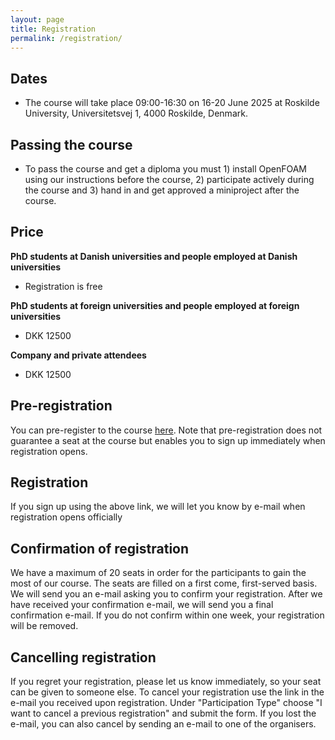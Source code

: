 ```yaml
---
layout: page
title: Registration
permalink: /registration/
---
```


## Dates
- The course will take place 09:00-16:30 on 16-20 June 2025 at Roskilde University, Universitetsvej 1, 4000 Roskilde, Denmark. 

## Passing the course
- To pass the course and get a diploma you must 1) install OpenFOAM using our instructions before the course, 2) participate actively during the course and 3) hand in and get approved a miniproject after the course.

## Price

**PhD students at Danish universities and people employed at Danish universities**
- Registration is free

**PhD students at foreign universities and people employed at foreign universities**
- DKK 12500

**Company and private attendees**
- DKK 12500

## Pre-registration
You can pre-register to the course [here](https://forms.gle/92JaNva7JNisz2iH8). Note that pre-registration does not guarantee a seat at the course but enables you to sign up immediately when registration opens. 

## Registration

If you sign up using the above link, we will let you know by e-mail when registration opens officially

## Confirmation of registration

We have a maximum of 20 seats in order for the participants to gain the most of our course. The seats are filled on a first come, first-served basis. We will send you an e-mail asking you to confirm your registration. After we have received your confirmation e-mail, we will send you a final confirmation e-mail. If you do not confirm within one week, your registration will be removed.

## Cancelling registration

If you regret your registration, please let us know immediately, so your seat can be given to someone else. To cancel your registration use the link in the e-mail you received upon registration. Under "Participation Type" choose "I want to cancel a previous registration" and submit the form. If you lost the e-mail, you can also cancel by sending an e-mail to one of the organisers.
